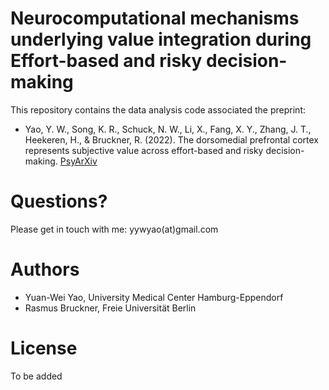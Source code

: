 # Neurocomputational mechanisms underlying value integration during Effort-based and risky decision-making

This repository contains the data analysis code associated the preprint:
* Yao, Y. W., Song, K. R., Schuck, N. W., Li, X., Fang, X. Y., Zhang, J. T., Heekeren, H., & Bruckner, R. (2022). The dorsomedial prefrontal cortex represents subjective value across effort-based and risky decision-making. [PsyArXiv](https://psyarxiv.com/6rpy5/)

# Questions?

Please get in touch with me: yywyao(at)gmail.com

# Authors

* Yuan-Wei Yao, University Medical Center Hamburg-Eppendorf
* Rasmus Bruckner, Freie Universität Berlin

# License

To be added
